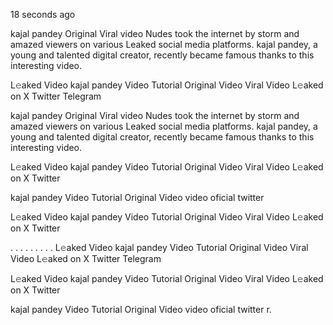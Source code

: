 18 seconds ago

kajal pandey Original Viral video Nudes took the internet by storm and amazed viewers on various Leaked social media platforms. kajal pandey, a young and talented digital creator, recently became famous thanks to this interesting video.

L𝚎aked Video kajal pandey Video Tutorial Original Video Viral Video L𝚎aked on X Twitter Telegram


kajal pandey Original Viral video Nudes took the internet by storm and amazed viewers on various Leaked social media platforms. kajal pandey, a young and talented digital creator, recently became famous thanks to this interesting video.

L𝚎aked Video kajal pandey Video Tutorial Original Video Viral Video L𝚎aked on X Twitter

kajal pandey Video Tutorial Original Video video oficial twitter

L𝚎aked Video kajal pandey Video Tutorial Original Video Viral Video L𝚎aked on X Twitter

. . . . . . . . . L𝚎aked Video kajal pandey Video Tutorial Original Video Viral Video L𝚎aked on X Twitter Telegram

L𝚎aked Video kajal pandey Video Tutorial Original Video Viral Video L𝚎aked on X Twitter

kajal pandey Video Tutorial Original Video video oficial twitter
r.
